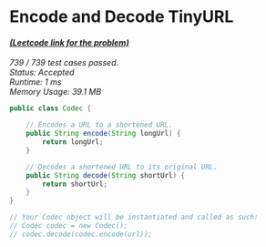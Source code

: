 # **Encode and Decode TinyURL**

#### [_(Leetcode link for the problem)_](https://leetcode.com/problems/encode-and-decode-tinyurl/)

_739 / 739 test cases passed.  
Status: Accepted  
Runtime: 1 ms  
Memory Usage: 39.1 MB_

```java
public class Codec {

    // Encodes a URL to a shortened URL.
    public String encode(String longUrl) {
        return longUrl;
    }

    // Decodes a shortened URL to its original URL.
    public String decode(String shortUrl) {
        return shortUrl;
    }
}

// Your Codec object will be instantiated and called as such:
// Codec codec = new Codec();
// codec.decode(codec.encode(url));
```
